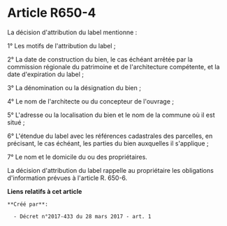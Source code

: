 # Article R650-4

La décision d'attribution du label mentionne :

1° Les motifs de l'attribution du label ;

2° La date de construction du bien, le cas échéant arrêtée par la commission régionale du patrimoine et de l'architecture
compétente, et la date d'expiration du label ;

3° La dénomination ou la désignation du bien ;

4° Le nom de l'architecte ou du concepteur de l'ouvrage ;

5° L'adresse ou la localisation du bien et le nom de la commune où il est situé ;

6° L'étendue du label avec les références cadastrales des parcelles, en précisant, le cas échéant, les parties du bien
auxquelles il s'applique ;

7° Le nom et le domicile du ou des propriétaires.

La décision d'attribution du label rappelle au propriétaire les obligations d'information prévues à l'article R. 650-6.

**Liens relatifs à cet article**

	**Créé par**:

	  - Décret n°2017-433 du 28 mars 2017 - art. 1

